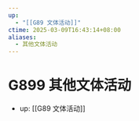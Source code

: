 ```yaml
---
up:
  - "[[G89 文体活动]]"
ctime: 2025-03-09T16:43:14+08:00
aliases:
  - 其他文体活动
---
```


# G899 其他文体活动

- up: [[G89 文体活动]]
